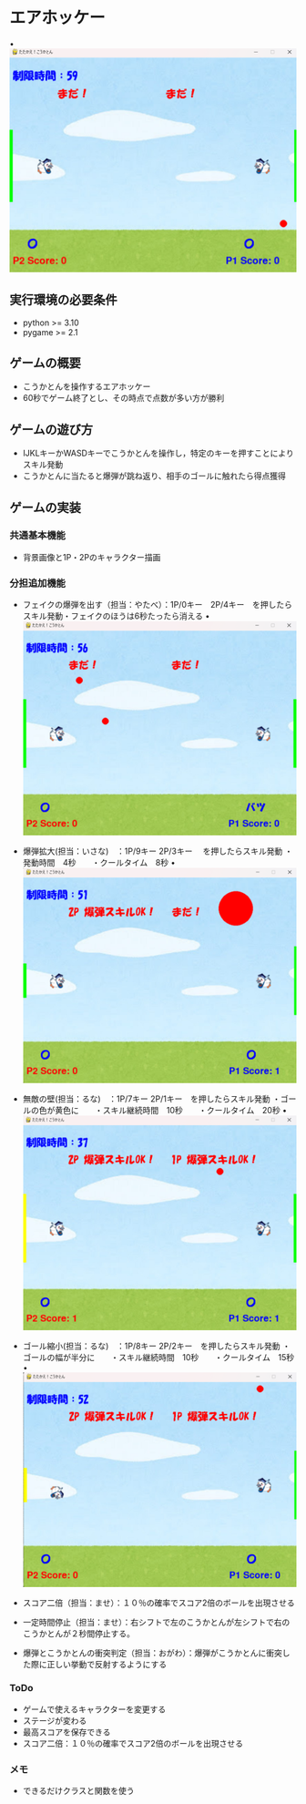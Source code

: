 # エアホッケー
• ![title](fig/screen_shot1.png)

## 実行環境の必要条件
* python >= 3.10
* pygame >= 2.1

## ゲームの概要
* こうかとんを操作するエアホッケー
* 60秒でゲーム終了とし、その時点で点数が多い方が勝利

## ゲームの遊び方
* IJKLキーかWASDキーでこうかとんを操作し，特定のキーを押すことによりスキル発動
* こうかとんに当たると爆弾が跳ね返り、相手のゴールに触れたら得点獲得

## ゲームの実装
### 共通基本機能
* 背景画像と1P・2Pのキャラクター描画

### 分担追加機能
* フェイクの爆弾を出す（担当：やたべ）：1P/0キー　2P/4キー　を押したらスキル発動・フェイクのほうは6秒たったら消える
• ![title](fig/screen_shot2.png)

* 爆弾拡大(担当：いさな)　：1P/9キー  2P/3キー　 を押したらスキル発動
・発動時間　4秒　　・クールタイム　8秒
• ![title](fig/screen_shot3.png)

* 無敵の壁(担当：るな)　：1P/7キー  2P/1キー　を押したらスキル発動
・ゴールの色が黄色に　　・スキル継続時間　10秒　　・クールタイム　20秒
• ![title](fig/screen_shot4.png)

* ゴール縮小(担当：るな)　：1P/8キー  2P/2キー　を押したらスキル発動
・ゴールの幅が半分に　　・スキル継続時間　10秒　　・クールタイム　15秒
• ![title](fig/screen_shot5.png)

* スコア二倍（担当：ませ）：１０％の確率でスコア2倍のボールを出現させる

* 一定時間停止（担当：ませ）：右シフトで左のこうかとんが左シフトで右のこうかとんが２秒間停止する。

* 爆弾とこうかとんの衝突判定（担当：おがわ）：爆弾がこうかとんに衝突した際に正しい挙動で反射するようにする

### ToDo
- ゲームで使えるキャラクターを変更する
- ステージが変わる
- 最高スコアを保存できる
- スコア二倍：１０％の確率でスコア2倍のボールを出現させる

### メモ
* できるだけクラスと関数を使う
